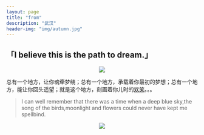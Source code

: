 ```yaml
---
layout: page
title: "from"
description: "武汉"
header-img: "img/autumn.jpg"
---
```


## 「I believe this is the path to dream.」

<center>
    <p><img src="http://p1.bqimg.com/567571/5220ffcddb940349.png" align="center"></p>
</center>


总有一个地方，让你魂牵梦绕；总有一个地方，承载着你最初的梦想；总有一个地方，能让你回头遥望；就是这个地方，刻画着你儿时的[欢笑](http://p1.bpimg.com/567571/f22cb3f782b0d252.gif)。。。

> I can well remember that there was a time when a deep blue sky,the song of the birds,moonlight and flowers could never have kept me spellbind.

<center>
    <p><img src="http://p1.bpimg.com/567571/e83483cefffb4fb9.png" align="center"></p>
</center>
